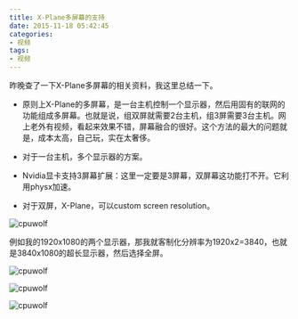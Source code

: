 ```yaml
---
title: X-Plane多屏幕的支持
date: 2015-11-18 05:42:45
categories:
- 视频
tags:
- 视频
---
```


昨晚查了一下X-Plane多屏幕的相关资料，我这里总结一下。

* 原则上X-Plane的多屏幕，是一台主机控制一个显示器，然后用固有的联网的功能组成多屏幕。也就是说，组双屏就需要2台主机，组3屏需要3台主机。网上老外有视频，看起来效果不错，屏幕融合的很好。这个方法的最大的问题就是，成本太高，自己玩，实在太奢侈。
* 对于一台主机，多个显示器的方案。

* Nvidia显卡支持3屏幕扩展：这里一定要是3屏幕，双屏幕这功能打不开。它利用physx加速。
* 对于双屏，X-Plane，可以custom screen resolution。

![cpuwolf](/images/data/attachment/201511/18/222912ejo1fs1sgj1djl5s.jpg)

例如我的1920x1080的两个显示器，那我就客制化分辨率为1920x2=3840，也就是3840x1080的超长显示器，然后选择全屏。

![cpuwolf](/images/data/attachment/201511/18/223709ea5ab5rxqabkzj2b.jpg)


![cpuwolf](/images/data/attachment/201511/18/224143x3r3il2o444lz6l8.jpg)

![cpuwolf](/images/data/attachment/201511/18/224830osb33c20pmosmg89.jpg)






